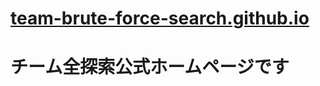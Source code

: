 [team-brute-force-search.github.io](http://team-brute-force-search.github.io/)
=================================
# チーム全探索公式ホームページです
